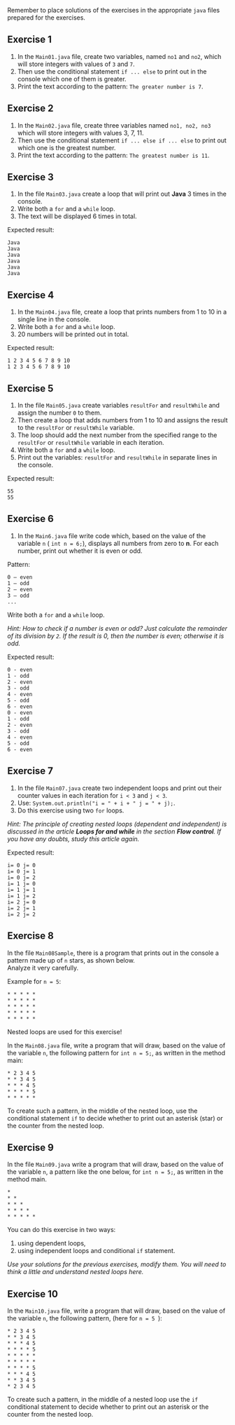 Remember to place solutions of the exercises in the appropriate `java` files prepared for the exercises.  

## Exercise 1


1. In the `Main01.java` file, create two variables, named `no1` and `no2`, which will store integers with values of `3` and `7`.
2. Then use the conditional statement ```if ... else``` to print out in the console which one of them is greater.
3. Print the text according to the pattern: `The greater number is 7`.


## Exercise 2


1. In the `Main02.java` file, create three variables named `no1, no2, no3` which will store integers with values 3, 7, 11.
2. Then use the conditional statement `if ... else if ... else` to print out which one is the greatest number.
3. Print the text according to the pattern: `The greatest number is 11`.


## Exercise 3


1. In the file `Main03.java` create a loop that will print out **Java** 3 times in the console.
2. Write both a `for` and a `while` loop.
3. The text will be displayed 6 times in total.

Expected result:
````
Java
Java
Java
Java
Java
Java
````


## Exercise 4


1. In the `Main04.java` file, create a loop that prints numbers from 1 to 10 in a single line in the console.
2. Write both a `for` and a `while` loop.
3. 20 numbers will be printed out in total.

Expected result:
````
1 2 3 4 5 6 7 8 9 10 
1 2 3 4 5 6 7 8 9 10 
````


## Exercise 5


1. In the file `Main05.java` create variables `resultFor` and `resultWhile` and assign the number `0` to them.
2. Then create a loop that adds numbers from 1 to 10 and assigns the result to the `resultFor` or `resultWhile` variable.
3. The loop should add the next number from the specified range to the `resultFor` or `resultWhile` variable in each iteration.
4. Write both a `for` and a `while` loop.
5. Print out the variables: `resultFor` and `resultWhile` in separate lines in the console.

Expected result:
````
55
55
````


## Exercise 6


1. In the `Main6.java` file write code which, based on the value of the variable `n` ( `int n = 6;`), displays all numbers from zero to **n**.
 For each number, print out whether it is even or odd.  

Pattern:

```
0 – even
1 – odd
2 – even
3 – odd
...
```

Write both a `for` and a `while` loop.

*Hint: How to check if a number is even or odd?
 Just calculate the remainder of its division by `2`.
 If the result is 0, then the number is even; otherwise it is odd.*

Expected result:
````
0 - even
1 - odd
2 - even
3 - odd
4 - even
5 - odd
6 - even
0 - even
1 - odd
2 - even
3 - odd
4 - even
5 - odd
6 - even
````


## Exercise 7

1. In the file `Main07.java` create two independent loops and print out their counter values in each iteration for `i < 3` and `j < 3`.
2. Use: ```System.out.println("i = " + i + " j = " + j);```.
3. Do this exercise using two `for` loops.

*Hint: The principle of creating nested loops (dependent and independent) is discussed in the article
 **Loops for and while** in the section **Flow control**. If you have any doubts, study this article again.*
 
Expected result:
```
i= 0 j= 0
i= 0 j= 1
i= 0 j= 2
i= 1 j= 0
i= 1 j= 1
i= 1 j= 2
i= 2 j= 0
i= 2 j= 1
i= 2 j= 2
```


## Exercise 8

In the file `Main08Sample`, there is a program that prints out in the console a pattern made up of `n` stars, as shown below.  
Analyze it very carefully.

Example for ```n = 5```:

```
* * * * *
* * * * *
* * * * *
* * * * *
* * * * *
```

Nested loops are used for this exercise!

In the `Main08.java` file, write a program that will draw, based on the value of the variable `n`, the following pattern for `int n = 5;`, as written in the method main:

```
* 2 3 4 5
* * 3 4 5
* * * 4 5
* * * * 5
* * * * *
```


To create such a pattern, in the middle of the nested loop, use the conditional statement `if` to decide whether to print out an asterisk (star) or the counter from the nested loop.


## Exercise 9


In the file `Main09.java` write a program that will draw, based on the value of the variable `n`, a pattern like the one below, for `int n = 5;`, as written in the method main.

```
*
* *
* * *
* * * *
* * * * *
```

You can do this exercise in two ways:

1. using dependent loops,
2. using independent loops and conditional `if` statement.

*Use your solutions for the previous exercises, modify them. You will need to think a little and understand nested loops here.* 



## Exercise 10

In the `Main10.java` file, write a program that will draw, based on the value of the variable `n`, the following pattern, (here for ```n = 5 ```):

```
* 2 3 4 5
* * 3 4 5
* * * 4 5
* * * * 5
* * * * *
* * * * *
* * * * 5
* * * 4 5
* * 3 4 5
* 2 3 4 5
```

To create such a pattern, in the middle of a nested loop use the `if` conditional statement to decide whether to print out an asterisk or the counter from the nested loop.
